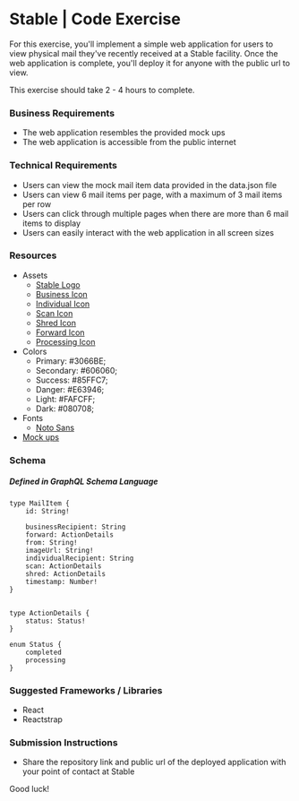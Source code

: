 # Stable | Code Exercise

For this exercise, you'll implement a simple web application for users to view physical mail they've recently received at a Stable facility. Once the web application is complete, you'll deploy it for anyone with the public url to view.

This exercise should take 2 - 4 hours to complete. 

### Business Requirements
* The web application resembles the provided mock ups
* The web application is accessible from the public internet

### Technical Requirements
* Users can view the mock mail item data provided in the data.json file 
* Users can view 6 mail items per page, with a maximum of 3 mail items per row
* Users can click through multiple pages when there are more than 6 mail items to display
* Users can easily interact with the web application in all screen sizes

### Resources
* Assets
	* [Stable Logo](https://s3-us-west-2.amazonaws.com/usestable.com-assets/logos/stable-logo.svg)
	* [Business Icon](https://s3-us-west-2.amazonaws.com/usestable.com-assets/icons/company.svg)
	* [Individual Icon](https://s3-us-west-2.amazonaws.com/usestable.com-assets/icons/recipient.svg)
	* [Scan Icon](https://s3-us-west-2.amazonaws.com/usestable.com-assets/icons/scan.svg)
	* [Shred Icon](https://s3-us-west-2.amazonaws.com/usestable.com-assets/icons/shred.svg)
	* [Forward Icon](https://s3-us-west-2.amazonaws.com/usestable.com-assets/icons/forward.svg)
	* [Processing Icon](https://s3-us-west-2.amazonaws.com/usestable.com-assets/icons/processing.svg)
* Colors
	* Primary: #3066BE;
	* Secondary: #606060;
	* Success: #85FFC7;
	* Danger: #E63946;
	* Light: #FAFCFF;
	* Dark: #080708;
* Fonts
	* [Noto Sans](https://fonts.google.com/specimen/Noto+Sans)
* [Mock ups](https://www.figma.com/file/gLBkzFfAl8DttHK0jvYTFK/Engineering-Exercise?node-id=0%3A1)

### Schema
##### Defined in GraphQL Schema Language
```
type MailItem {
	id: String!

	businessRecipient: String
	forward: ActionDetails
	from: String!
	imageUrl: String!
	individualRecipient: String
	scan: ActionDetails
	shred: ActionDetails
	timestamp: Number!
}


type ActionDetails {
	status: Status!
}

enum Status {
	completed
	processing
}
```

### Suggested Frameworks / Libraries
* React
* Reactstrap

### Submission Instructions
* Share the repository link and public url of the deployed application with your point of contact at Stable

Good luck!
